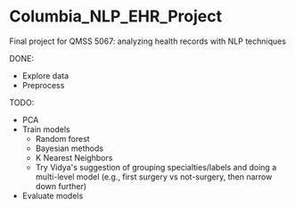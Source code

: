 # Columbia_NLP_EHR_Project
Final project for QMSS 5067: analyzing health records with NLP techniques

DONE:
- Explore data
- Preprocess

TODO:
- PCA
- Train models
    - Random forest
    - Bayesian methods
    - K Nearest Neighbors
    - Try Vidya's suggestion of grouping specialties/labels and doing a multi-level model (e.g., first surgery vs not-surgery, then narrow down further)
- Evaluate models

